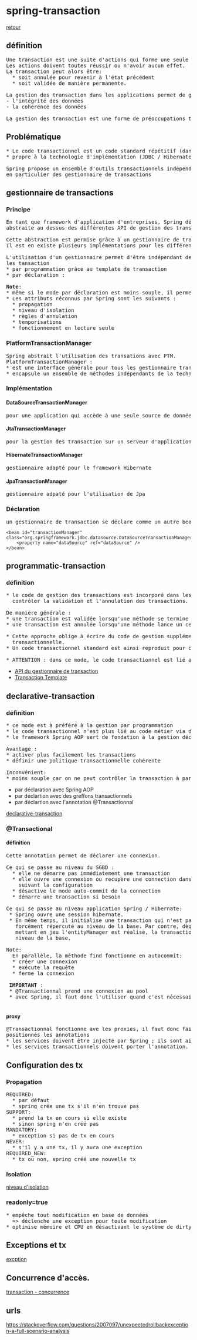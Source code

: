 # spring-transaction

[retour](./../readme.md)

## définition

<pre>
Une transaction est une suite d'actions qui forme une seule unité de travail.
Les actions doivent toutes réussir ou n'avoir aucun effet.
La transaction peut alors être:
  * soit annulée pour revenir à l'état précédent
  * soit validée de manière permanente.

La gestion des transaction dans les applications permet de garantir:
- l'intégrité des données
- la cohérence des données

La gestion des transaction est une forme de préoccupations transverses.
</pre>

## Problématique

<pre>
* Le code transactionnel est un code standard répétitif (dans les méthodes)
* propre à la technologie d'implémentation (JDBC / Hibernate / JPA)

Spring propose un ensemble d'outils transactionnels indépendant de la technologie,
en particulier des gestionnaire de transactions
</pre>

## gestionnaire de transactions

### Principe

<pre>
En tant que framework d'application d'entreprises, Spring définit une couche
abstraite au dessus des différentes API de gestion des transactions.

Cette abstraction est permise grâce à un gestionnaire de transaction.
Il est en existe plusieurs implémentations pour les différentes API de gestion des transactions.

L'utilisation d'un gestionnaire permet d'être indépendant de la technologie et permette de gérer 
les tansaction
* par programmation grâce au template de transaction
* par déclaration :

<b>Note</b>:
* même si le mode par déclaration est moins souple, il permet de configuer de manière fine les transactions.
* Les attributs réconnus par Spring sont les suivants :
  * propagation
  * niveau d'isolation
  * règles d'annulation
  * temporisations
  * fonctionnement en lecture seule
</pre>

### PlatformTransactionManager

<pre>
Spring abstrait l'utilisation des transations avec PTM.
PlatformTransactionManager :
* est une interface générale pour tous les gestionnaire transactions Spring.
* encapsule un ensemble de méthodes indépendants de la technologie.
</pre>

### Implémentation

#### DataSourceTransactionManager

<pre>
pour une application qui accède à une seule source de données via JDBC
</pre>

#### JtaTransactionManager

<pre>
pour la gestion des transaction sur un serveur d'application
</pre>

#### HibernateTransactionManager

<pre>
gestionnaire adapté pour le framework Hibernate
</pre>

#### JpaTransactionManager

<pre>
gestionnaire adpaté pour l'utilisation de Jpa
</pre>

### Déclaration

<pre>
un gestionnaire de transaction se déclare comme un autre bean dans le conteneur
</pre>

```
<bean id="transactionManager" class="org.springframework.jdbc.datasource.DataSourceTransactionManager">
    <property name="dataSource" ref="dataSource" />
</bean>
```

## programmatic-transaction

### définition

<pre>
* le code de gestion des transactions est incorporé dans les méthodes métiers de manières à 
  contrôler la validation et l'annulation des transactions.

De manière générale :
* une transaction est validée lorsqu'une méthode se termine de manière normale
* une transaction est annulée lorsqu'une méthode lance un certains types d'exception

* Cette approche oblige à écrire du code de gestion supplémentaire pour chaque opération
  transactionnelle. 
* Un code transactionnel standard est ainsi reproduit pour chaucune des opérations.

* ATTENTION : dans ce mode, le code transactionnel est lié au code métier.
</pre>

- [API du gestionnaire de transaction](./spring-transaction-programmatic.md)
- [Transaction Template](./spring-tx-template.md)

## declarative-transaction

### définition

<pre>
* ce mode est à préféré à la gestion par programmation
* le code transactionnel n'est plus lié au code métier via des déclarations
* le framework Spring AOP sert de fondation à la gestion déclarative des transactions

Avantage : 
* activer plus facilement les transactions
* définir une politique transactionnelle cohérente

Inconvénient:
* moins souple car on ne peut contrôler la transaction à partir du code.
</pre>

- par déclaration avec Spring AOP
- par déclartion avec des greffons transactionnels
- par déclartion avec l'annotation @Transactionnal

[declarative-transaction](./spring-transaction-declarative.md)

### @Transactional

#### définition

<pre>
Cette annotation permet de déclarer une connexion.

Ce qui se passe au niveau du SGBD :
  * elle ne démarre pas immédiatement une transaction 
  * elle ouvre une connexion ou recupère une connection dans le pool
    suivant la configuration
  * désactive le mode auto-commit de la connection
  * démarre une transaction si besoin

Ce qui se passe au niveau application Spring / Hibernate:
 * Spring ouvre une session hibernate.
 * En même temps, il initialise une transaction qui n'est pas
   forcément répercuté au niveau de la base. Par contre, dèq qu'une opération
   mettant en jeu l'entityManager est réalisé, la transaction est créer au 
   niveau de la base.

Note:
  En parallèle, la méthode find fonctionne en autocommit:
  * créer une connexion
  * exécute la requête
  * ferme la connexion

<b> IMPORTANT </b>:
 * @Transactionnal prend une connexion au pool
 * avec Spring, il faut donc l'utiliser quand c'est nécessaire.

</pre>

#### proxy

<pre>
@Transactionnal fonctionne ave les proxies, il faut donc faire attention où sont 
positionnés les annotations
* les services doivent être injecté par Spring ; ils sont ainsi proxifiés par Spring.
* les services transactionnels doivent porter l'annotation.
</pre>

## Configuration des tx

### Propagation

<pre>
REQUIRED:
  * par défaut
  * spring crée une tx s'il n'en trouve pas
SUPPORT:
  * prend la tx en cours si elle existe
  * sinon spring n'en créé pas
MANDATORY:
  * exception si pas de tx en cours
NEVER: 
  * s'il y a une tx, il y aura une exception
REQUIRED_NEW:
  * tx ou non, spring créé une nouvelle tx
</pre>

### Isolation

[niveau d'isolation](../notes/concurrence-acces.md#3-les-niveaux-disolation)

### readonly=true

<pre>
* empêche tout modification en base de données
  => déclenche une exception pour toute modification
* optimise mémoire et CPU en désactivant le système de dirty-checking
</pre>

## Exceptions et tx

[excption](../../exceptions.md)

## Concurrence d'accès.

[transaction - concurrence](../notes/concurrence-acces.md)

## urls

https://stackoverflow.com/questions/2007097/unexpectedrollbackexception-a-full-scenario-analysis
